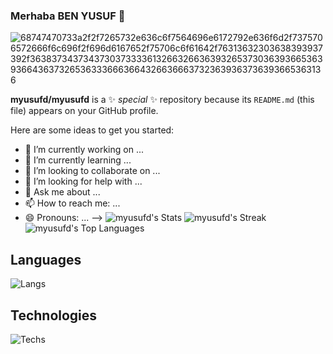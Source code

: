 ###  Merhaba BEN YUSUF 👋

 ![68747470733a2f2f7265732e636c6f7564696e6172792e636f6d2f7375706572666f6c696f2f696d6167652f75706c6f61642f76313632303638393937392f363837343734373037333361326632663639326537303639366536393664363732653633366636643266366637323639363736393665363136](https://user-images.githubusercontent.com/58959408/232639433-cb0aea21-66f0-4508-a771-85e2089c5a87.gif)
 
**myusufd/myusufd** is a ✨ _special_ ✨ repository because its `README.md` (this file) appears on your GitHub profile.

Here are some ideas to get you started:

- 🔭 I’m currently working on ...
- 🌱 I’m currently learning ...
- 👯 I’m looking to collaborate on ...
- 🤔 I’m looking for help with ...
- 💬 Ask me about ...
- 📫 How to reach me: ...
- 😄 Pronouns: ...
-->
![myusufd's Stats](https://github-readme-stats.vercel.app/api?username=myusufd&theme=vision-friendly-dark&show_icons=true&hide_border=false&count_private=false)
![myusufd's Streak](https://github-readme-streak-stats.herokuapp.com/?user=myusufd&theme=vision-friendly-dark&hide_border=false)
![myusufd's Top Languages](https://github-readme-stats.vercel.app/api/top-langs/?username=myusufd&theme=vision-friendly-dark&show_icons=true&hide_border=false&layout=compact)

## Languages
![Langs](https://skillicons.dev/icons?i=html,css,js,ts,php,c,cs,cpp,dart,flutter,py,")
## Technologies
![Techs](https://skillicons.dev/icons?i=vscode,git,vim,bash,nodejs,mysql,sqlite,mongodb,bots,wordpress,cloudflare,ps,ai,figma,xd,")
